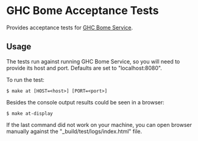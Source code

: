 # GHC Bome Acceptance Tests

Provides acceptance tests for
[GHC Bome Service](http://github.com/aialferov/ghc-bome).

## Usage

The tests run against running GHC Bome Service, so you will need to provide
its host and port. Defaults are set to "localhost:8080".

To run the test:

```
$ make at [HOST=<host>] [PORT=<port>]
```

Besides the console output results could be seen in a browser:

```
$ make at-display
```

If the last command did not work on your machine, you can open browser manually
against the "_build/test/logs/index.html" file.
